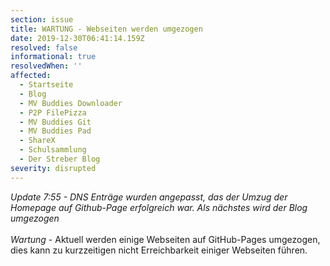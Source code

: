 ```yaml
---
section: issue
title: WARTUNG - Webseiten werden umgezogen
date: 2019-12-30T06:41:14.159Z
resolved: false
informational: true
resolvedWhen: ''
affected:
  - Startseite
  - Blog
  - MV Buddies Downloader
  - P2P FilePizza
  - MV Buddies Git
  - MV Buddies Pad
  - ShareX
  - Schulsammlung
  - Der Streber Blog
severity: disrupted
---
```

*Update 7:55 - DNS Enträge wurden angepasst, das der Umzug der Homepage auf Github-Page erfolgreich war. Als nächstes wird der Blog umgezogen*\
\
*Wartung* - Aktuell werden einige Webseiten auf GitHub-Pages umgezogen, dies kann zu kurzzeitigen nicht Erreichbarkeit einiger Webseiten führen.
